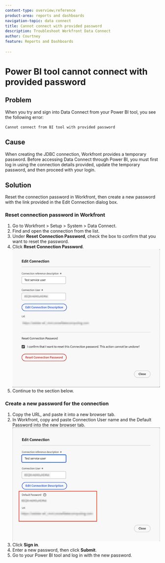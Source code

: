 ```yaml
---
content-type: overview;reference
product-area: reports and dashboards
navigation-topic: data connect
title: Cannot connect with provided password
description: Troubleshoot Workfront Data Connect
author: Courtney
feature: Reports and Dashboards

---
```


# Power BI tool cannot connect with provided password 

## Problem

When you try and sign into Data Connect from your Power BI tool, you see the following error:

`Cannot connect from BI tool with provided password`

## Cause

When creating the JDBC connection, Workfront provides a temporary password. Before accessing Data Connect through Power BI, you must first log in using the connection details provided, update the temporary password, and then proceed with your login.

## Solution

Reset the connection password in Workfront, then create a new password with the link provided in the Edit Connection dialog box.

### Reset connection password in Workfront

1. Go to Workfront > Setup > System > Data Connect.
1. Find and open the connection from the list.
1. Under **Reset Connection Password**, check the box to confirm that you want to reset the password.
1. Click **Reset Connection Password**. 
    ![reset connection password](assets/reset-password.png)
1. Continue to the section below. 

### Create a new password for the connection

1. Copy the URL, and paste it into a new browser tab.
1. In Workfront, copy and paste Connection User name and the Default Password into the new browser tab.
    ![copy url and default password](assets/link-password.png)
1. Click **Sign in**.
1. Enter a new password, then click **Submit**.
1. Go to your Power BI tool and log in with the new password.

